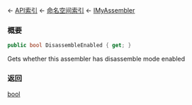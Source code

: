 ← [API索引](Api-Index) ← [命名空间索引](Namespace-Index) ← [IMyAssembler](Sandbox.ModAPI.Ingame.IMyAssembler)

### 概要

```csharp
public bool DisassembleEnabled { get; }
```

Gets whether this assembler has disassemble mode enabled

### 返回

[bool](https://docs.microsoft.com/en-us/dotnet/api/System.Boolean?view=netframework-4.6)

